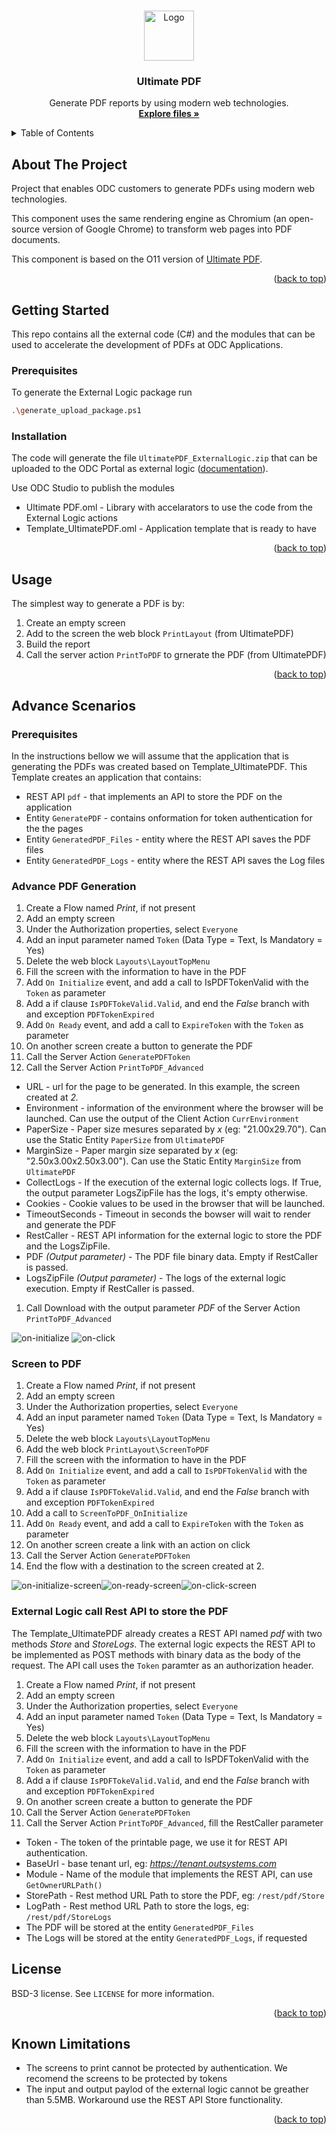 <a name="readme-top"></a>

<!-- PROJECT LOGO -->
<br />
<div align="center">
  <a href="https://github.com/OutSystems/ODC-VG-UltimatePDF-Service">
    <img src="images/PrintLayout.png" alt="Logo" width="80" height="80" />
  </a>

  <h3 align="center">Ultimate PDF</h3>

  <p align="center">
    Generate PDF reports by using modern web technologies.
    <br />
    <a href="https://github.com/OutSystems/ODC-VG-UltimatePDF-Service"><strong>Explore files »</strong></a>
</div>

<!-- TABLE OF CONTENTS -->
<details>
  <summary>Table of Contents</summary>
  <ol>
    <li><a href="#about-the-project">About The Project</a></li>
    <li><a href="#getting-started">Getting Started</a></li>
    <li><a href="#usage">Usage</a></li>
    <li><a href="#advance-scenarios">Advance Scenarios</a></li>
    <li><a href="#license">License</a></li>
    <li><a href="#know-limitations">Known Limitations</a></li>
  </ol>
</details>

## About The Project

Project that enables ODC customers to generate PDFs using modern web technologies.

This component uses the same rendering engine as Chromium (an open-source version of Google Chrome) to transform web pages into PDF documents.

This component is based on the O11 version of <a href="https://www.outsystems.com/forge/component-overview/5641/ultimate-pdf">Ultimate PDF</a>.

<p align="right">(<a href="#readme-top">back to top</a>)</p>

## Getting Started

This repo contains all the external code (C#) and the modules that can be used to accelerate the development of PDFs at ODC Applications.

### Prerequisites

To generate the External Logic package run 
```sh
.\generate_upload_package.ps1
```

### Installation

The code will generate the file `UltimatePDF_ExternalLogic.zip` that can be uploaded to the ODC Portal as external logic (<a href="https://success.outsystems.com/documentation/outsystems_developer_cloud/building_apps/extend_your_apps_with_external_logic_using_custom_code/">documentation</a>).

Use ODC Studio to publish the modules
* Ultimate PDF.oml - Library with accelarators to use the code from the External Logic actions
* Template_UltimatePDF.oml - Application template that is ready to have 

<p align="right">(<a href="#readme-top">back to top</a>)</p>

## Usage

The simplest way to generate a PDF is by:

1. Create an empty screen
1. Add to the screen the web block `PrintLayout` (from UltimatePDF)
1. Build the report
1. Call the server action `PrintToPDF` to grnerate the PDF (from UltimatePDF)

<p align="right">(<a href="#readme-top">back to top</a>)</p>

## Advance Scenarios

### Prerequisites

In the instructions bellow we will assume that the application that is generating the PDFs was created based on Template_UltimatePDF. This Template creates an application that contains:
* REST API `pdf` - that implements an API to store the PDF on the application
* Entity `GeneratePDF` - contains onformation for token authentication for the the pages
* Entity `GeneratedPDF_Files` - entity where the REST API saves the PDF files
* Entity `GeneratedPDF_Logs` - entity where the REST API saves the Log files

### Advance PDF Generation

1. Create a Flow named *Print*, if not present
1. Add an empty screen
1. Under the Authorization properties, select `Everyone`
1. Add an input parameter named `Token` (Data Type = Text, Is Mandatory = Yes)
1. Delete the web block `Layouts\LayoutTopMenu`
1. Fill the screen with the information to have in the PDF
1. Add `On Initialize` event, and add a call to IsPDFTokenValid with the `Token` as parameter
1. Add a if clause `IsPDFTokeValid.Valid`, and end the *False* branch with and exception `PDFTokenExpired`
1. Add `On Ready` event, and add a call to `ExpireToken` with the `Token` as parameter
1. On another screen create a button to generate the PDF
1. Call the Server Action `GeneratePDFToken`
1. Call the Server Action `PrintToPDF_Advanced`
  * URL - url for the page to be generated. In this example, the screen created at _2._
  * Environment - information of the environment where the browser will be launched. Can use the output of the Client Action `CurrEnvironment`
  * PaperSize - Paper size mesures separated by _x_ (eg: "21.00x29.70"). Can use the Static Entity `PaperSize` from `UltimatePDF`
  * MarginSize - Paper margin size separated by _x_ (eg: "2.50x3.00x2.50x3.00"). Can use the Static Entity `MarginSize` from `UltimatePDF`
  * CollectLogs - If the execution of the external logic collects logs. If True, the output parameter LogsZipFile has the logs, it's empty otherwise.
  * Cookies - Cookie values to be used in the browser that will be launched.
  * TimeoutSeconds - Timeout in seconds the bowser will wait to render and generate the PDF
  * RestCaller - REST API information for the external logic to store the PDF and the LogsZipFile.
  * PDF _(Output parameter)_ - The PDF file binary data. Empty if RestCaller is passed.
  * LogsZipFile _(Output parameter)_ - The logs of the external logic execution. Empty if RestCaller is passed.
1. Call Download with the output parameter *PDF* of the Server Action `PrintToPDF_Advanced`

![on-initialize] ![on-click]

### Screen to PDF

1. Create a Flow named *Print*, if not present
1. Add an empty screen
1. Under the Authorization properties, select `Everyone`
1. Add an input parameter named `Token` (Data Type = Text, Is Mandatory = Yes)
1. Delete the web block `Layouts\LayoutTopMenu`
1. Add the web block `PrintLayout\ScreenToPDF`
1. Fill the screen with the information to have in the PDF
1. Add `On Initialize` event, and add a call to `IsPDFTokenValid` with the `Token` as parameter
1. Add a if clause `IsPDFTokeValid.Valid`, and end the *False* branch with and exception `PDFTokenExpired`
1. Add a call to `ScreenToPDF_OnInitialize`
1. Add `On Ready` event, and add a call to `ExpireToken` with the `Token` as parameter
1. On another screen create a link with an action on click
1. Call the Server Action `GeneratePDFToken`
1. End the flow with a destination to the screen created at 2.

![on-initialize-screen]![on-ready-screen]![on-click-screen]

### External Logic call Rest API to store the PDF

The Template_UltimatePDF already creates a REST API named *pdf* with two methods *Store* and *StoreLogs*. The external logic expects the REST API to be implemented as POST methods with binary data as the body of the request. The API call uses the `Token` paramter as an authorization header.

1. Create a Flow named *Print*, if not present
1. Add an empty screen
1. Under the Authorization properties, select `Everyone`
1. Add an input parameter named `Token` (Data Type = Text, Is Mandatory = Yes)
1. Delete the web block `Layouts\LayoutTopMenu`
1. Fill the screen with the information to have in the PDF
1. Add `On Initialize` event, and add a call to IsPDFTokenValid with the `Token` as parameter
1. Add a if clause `IsPDFTokeValid.Valid`, and end the *False* branch with and exception `PDFTokenExpired`
1. On another screen create a button to generate the PDF
1. Call the Server Action `GeneratePDFToken`
1. Call the Server Action `PrintToPDF_Advanced`, fill the RestCaller parameter
  * Token - The token of the printable page, we use it for REST API authentication.
  * BaseUrl - base tenant url, eg: _https://tenant.outsystems.com_
  * Module - Name of the module that implements the REST API, can use `GetOwnerURLPath()`
  * StorePath - Rest method URL Path to store the PDF, eg: `/rest/pdf/Store`
  * LogPath - Rest method URL Path to store the logs, eg: `/rest/pdf/StoreLogs`
  * The PDF will be stored at the entity `GeneratedPDF_Files`
  * The Logs will be stored at the entity `GeneratedPDF_Logs`, if requested

## License

BSD-3 license. See `LICENSE` for more information.

<p align="right">(<a href="#readme-top">back to top</a>)</p>

## Known Limitations

* The screens to print cannot be protected by authentication. We recomend the screens to be protected by tokens
* The input and output paylod of the external logic cannot be greather than 5.5MB. Workaround use the REST API Store functionality.

<p align="right">(<a href="#readme-top">back to top</a>)</p>

<!-- MARKDOWN LINKS & IMAGES -->
[on-initialize]: images/OnInitialize.png
[on-click]: images/OnClick.png
[on-initialize-screen]: images/OnInitializeScreen.png
[on-ready-screen]: images/OnReadyScreen.png
[on-click-screen]: images/OnClickScreen.png

